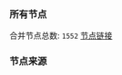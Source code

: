 ### 所有节点
合并节点总数: `1552`
[节点链接](https://raw.githubusercontent.com/rzhy1/11/master/sub/sub_merge_base64.txt)

### 节点来源